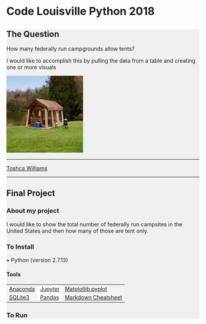 # Code Louisville Python 2018
<div style="background: #f0f0f0;">

<h2>The Question</h2>
<p>How many federally run campgrounds allow tents?</p>
<p>I would like to accomplish this by pulling the data from a table and creating one or more visuals</p>
<img src="https://github.com/proscrib/CodeLouisvillePython2018/blob/master/tent_bgd.jpeg" width="200" height="200" />
<hr />
<a href="mailto:toshcaw.proscrib@gmail.com">Toshca Williams</a>
<hr />

<h2>Final Project</h2>

<h3>About my project</h3>
<p>I would like to show the total number of federally run campsites in the United States and then how many of those are tent only.</p>

<h3>To Install</h3>
<p>&bull; Python (version 2.7.13)</p>
<h4>Tools</h4>
<table width="100%" cellspacing="0" cellpadding="0" border="0">
   <tr>
      <td bgcolor="#f4f4f4"><a href="https://www.anaconda.com/download" target="_blank">Anaconda</a></td>
      <td bgcolor="#ffffff"><a href="http://jupyter.org/install" target="_blank">Jupyter</a></td>
      <td bgcolor="#f4f4f4"><a href="https://matplotlib.org/users/installing.html" target="_blank">Matplotlib.pyplot</a></td>
   </tr>
   <tr>
      <td bgcolor="#f4f4f4"><a href="https://www.tutorialspoint.com/sqlite/sqlite_installation.htm" target="_blank">SQLite3</a></td>
      <td bgcolor="#ffffff"><a href="https://pandas.pydata.org/" target="_blank">Pandas</a></td>
      <td bgcolor="#f4f4f4"><a href="https://github.com/adam-p/markdown-here/wiki/Markdown-Cheatsheet" target="_blank">Markdown Cheatsheet</a></td>
   </tr>
</table>

<h3>To Run</h3>
<p></p>



</div>
